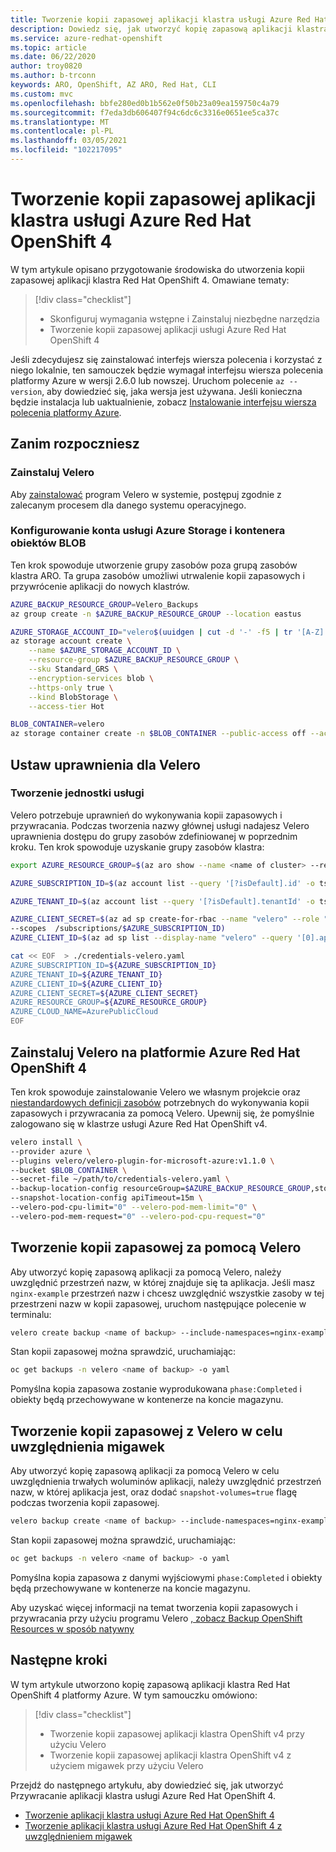 ```yaml
---
title: Tworzenie kopii zapasowej aplikacji klastra usługi Azure Red Hat OpenShift 4 przy użyciu Velero
description: Dowiedz się, jak utworzyć kopię zapasową aplikacji klastra Red Hat OpenShift na platformie Azure przy użyciu Velero
ms.service: azure-redhat-openshift
ms.topic: article
ms.date: 06/22/2020
author: troy0820
ms.author: b-trconn
keywords: ARO, OpenShift, AZ ARO, Red Hat, CLI
ms.custom: mvc
ms.openlocfilehash: bbfe280ed0b1b562e0f50b23a09ea159750c4a79
ms.sourcegitcommit: f7eda3db606407f94c6dc6c3316e0651ee5ca37c
ms.translationtype: MT
ms.contentlocale: pl-PL
ms.lasthandoff: 03/05/2021
ms.locfileid: "102217095"
---
```

# <a name="create-an-azure-red-hat-openshift-4-cluster-application-backup"></a>Tworzenie kopii zapasowej aplikacji klastra usługi Azure Red Hat OpenShift 4

W tym artykule opisano przygotowanie środowiska do utworzenia kopii zapasowej aplikacji klastra Red Hat OpenShift 4. Omawiane tematy:

> [!div class="checklist"]
> * Skonfiguruj wymagania wstępne i Zainstaluj niezbędne narzędzia
> * Tworzenie kopii zapasowej aplikacji usługi Azure Red Hat OpenShift 4

Jeśli zdecydujesz się zainstalować interfejs wiersza polecenia i korzystać z niego lokalnie, ten samouczek będzie wymagał interfejsu wiersza polecenia platformy Azure w wersji 2.6.0 lub nowszej. Uruchom polecenie `az --version`, aby dowiedzieć się, jaka wersja jest używana. Jeśli konieczna będzie instalacja lub uaktualnienie, zobacz [Instalowanie interfejsu wiersza polecenia platformy Azure](/cli/azure/install-azure-cli).

## <a name="before-you-begin"></a>Zanim rozpoczniesz

### <a name="install-velero"></a>Zainstaluj Velero

Aby [zainstalować](https://velero.io/docs/main/basic-install/) program Velero w systemie, postępuj zgodnie z zalecanym procesem dla danego systemu operacyjnego.

### <a name="set-up-azure-storage-account-and-blob-container"></a>Konfigurowanie konta usługi Azure Storage i kontenera obiektów BLOB

Ten krok spowoduje utworzenie grupy zasobów poza grupą zasobów klastra ARO.  Ta grupa zasobów umożliwi utrwalenie kopii zapasowych i przywrócenie aplikacji do nowych klastrów.

```bash
AZURE_BACKUP_RESOURCE_GROUP=Velero_Backups
az group create -n $AZURE_BACKUP_RESOURCE_GROUP --location eastus

AZURE_STORAGE_ACCOUNT_ID="velero$(uuidgen | cut -d '-' -f5 | tr '[A-Z]' '[a-z]')"
az storage account create \
    --name $AZURE_STORAGE_ACCOUNT_ID \
    --resource-group $AZURE_BACKUP_RESOURCE_GROUP \
    --sku Standard_GRS \
    --encryption-services blob \
    --https-only true \
    --kind BlobStorage \
    --access-tier Hot

BLOB_CONTAINER=velero
az storage container create -n $BLOB_CONTAINER --public-access off --account-name $AZURE_STORAGE_ACCOUNT_ID
```

## <a name="set-permissions-for-velero"></a>Ustaw uprawnienia dla Velero

### <a name="create-service-principal"></a>Tworzenie jednostki usługi

Velero potrzebuje uprawnień do wykonywania kopii zapasowych i przywracania. Podczas tworzenia nazwy głównej usługi nadajesz Velero uprawnienia dostępu do grupy zasobów zdefiniowanej w poprzednim kroku. Ten krok spowoduje uzyskanie grupy zasobów klastra:

```bash
export AZURE_RESOURCE_GROUP=$(az aro show --name <name of cluster> --resource-group <name of resource group> | jq -r .clusterProfile.resourceGroupId | cut -d '/' -f 5,5)
```


```bash
AZURE_SUBSCRIPTION_ID=$(az account list --query '[?isDefault].id' -o tsv)

AZURE_TENANT_ID=$(az account list --query '[?isDefault].tenantId' -o tsv)
```

```bash
AZURE_CLIENT_SECRET=$(az ad sp create-for-rbac --name "velero" --role "Contributor" --query 'password' -o tsv \
--scopes  /subscriptions/$AZURE_SUBSCRIPTION_ID)
AZURE_CLIENT_ID=$(az ad sp list --display-name "velero" --query '[0].appId' -o tsv)

```

```bash
cat << EOF  > ./credentials-velero.yaml
AZURE_SUBSCRIPTION_ID=${AZURE_SUBSCRIPTION_ID}
AZURE_TENANT_ID=${AZURE_TENANT_ID}
AZURE_CLIENT_ID=${AZURE_CLIENT_ID}
AZURE_CLIENT_SECRET=${AZURE_CLIENT_SECRET}
AZURE_RESOURCE_GROUP=${AZURE_RESOURCE_GROUP}
AZURE_CLOUD_NAME=AzurePublicCloud
EOF
```

## <a name="install-velero-on-azure-red-hat-openshift-4-cluster"></a>Zainstaluj Velero na platformie Azure Red Hat OpenShift 4

Ten krok spowoduje zainstalowanie Velero we własnym projekcie oraz [niestandardowych definicji zasobów](https://kubernetes.io/docs/tasks/extend-kubernetes/custom-resources/custom-resource-definitions/) potrzebnych do wykonywania kopii zapasowych i przywracania za pomocą Velero. Upewnij się, że pomyślnie zalogowano się w klastrze usługi Azure Red Hat OpenShift v4.


```bash
velero install \
--provider azure \
--plugins velero/velero-plugin-for-microsoft-azure:v1.1.0 \
--bucket $BLOB_CONTAINER \
--secret-file ~/path/to/credentials-velero.yaml \
--backup-location-config resourceGroup=$AZURE_BACKUP_RESOURCE_GROUP,storageAccount=$AZURE_STORAGE_ACCOUNT_ID \
--snapshot-location-config apiTimeout=15m \
--velero-pod-cpu-limit="0" --velero-pod-mem-limit="0" \
--velero-pod-mem-request="0" --velero-pod-cpu-request="0"
```

## <a name="create-a-backup-with-velero"></a>Tworzenie kopii zapasowej za pomocą Velero

Aby utworzyć kopię zapasową aplikacji za pomocą Velero, należy uwzględnić przestrzeń nazw, w której znajduje się ta aplikacja.  Jeśli masz `nginx-example` przestrzeń nazw i chcesz uwzględnić wszystkie zasoby w tej przestrzeni nazw w kopii zapasowej, uruchom następujące polecenie w terminalu:

```bash
velero create backup <name of backup> --include-namespaces=nginx-example
```
Stan kopii zapasowej można sprawdzić, uruchamiając:

```bash
oc get backups -n velero <name of backup> -o yaml
```

Pomyślna kopia zapasowa zostanie wyprodukowana `phase:Completed` i obiekty będą przechowywane w kontenerze na koncie magazynu.

## <a name="create-a-backup-with-velero-to-include-snapshots"></a>Tworzenie kopii zapasowej z Velero w celu uwzględnienia migawek

Aby utworzyć kopię zapasową aplikacji za pomocą Velero w celu uwzględnienia trwałych woluminów aplikacji, należy uwzględnić przestrzeń nazw, w której aplikacja jest, oraz dodać `snapshot-volumes=true` flagę podczas tworzenia kopii zapasowej.

```bash
velero backup create <name of backup> --include-namespaces=nginx-example --snapshot-volumes=true --include-cluster-resources=true
```

Stan kopii zapasowej można sprawdzić, uruchamiając:

```bash
oc get backups -n velero <name of backup> -o yaml
```

Pomyślna kopia zapasowa z danymi wyjściowymi `phase:Completed` i obiekty będą przechowywane w kontenerze na koncie magazynu.

Aby uzyskać więcej informacji na temat tworzenia kopii zapasowych i przywracania przy użyciu programu Velero [, zobacz Backup OpenShift Resources w sposób natywny](https://www.openshift.com/blog/backup-openshift-resources-the-native-way)

## <a name="next-steps"></a>Następne kroki

W tym artykule utworzono kopię zapasową aplikacji klastra Red Hat OpenShift 4 platformy Azure. W tym samouczku omówiono:

> [!div class="checklist"]
> * Tworzenie kopii zapasowej aplikacji klastra OpenShift v4 przy użyciu Velero
> * Tworzenie kopii zapasowej aplikacji klastra OpenShift v4 z użyciem migawek przy użyciu Velero


Przejdź do następnego artykułu, aby dowiedzieć się, jak utworzyć Przywracanie aplikacji klastra usługi Azure Red Hat OpenShift 4.

* [Tworzenie aplikacji klastra usługi Azure Red Hat OpenShift 4](howto-create-a-restore.md)
* [Tworzenie aplikacji klastra usługi Azure Red Hat OpenShift 4 z uwzględnieniem migawek](howto-create-a-restore.md)
